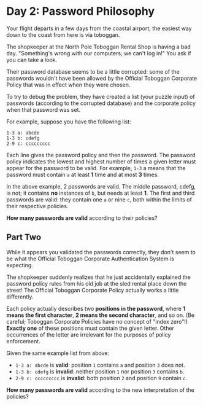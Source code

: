 # Day 2: Password Philosophy
Your flight departs in a few days from the coastal airport; the easiest way down to the coast from here is via toboggan.

The shopkeeper at the North Pole Toboggan Rental Shop is having a bad day. "Something's wrong with our computers; we can't log in!" You ask if you can take a look.

Their password database seems to be a little corrupted: some of the passwords wouldn't have been allowed by the Official Toboggan Corporate Policy that was in effect when they were chosen.

To try to debug the problem, they have created a list (your puzzle input) of passwords (according to the corrupted database) and the corporate policy when that password was set.

For example, suppose you have the following list:

```
1-3 a: abcde
1-3 b: cdefg
2-9 c: ccccccccc
```

Each line gives the password policy and then the password. The password policy indicates the lowest and highest number of times a given letter must appear for the password to be valid. For example, `1-3` a means that the password must contain `a` at least **1** time and at most **3** times.

In the above example, 2 passwords are valid. The middle password, cdefg, is not; it contains **no** instances of `b`, but needs at least **1**. The first and third passwords are valid: they contain one `a` or nine `c`, both within the limits of their respective policies.

**How many passwords are valid** according to their policies?

## Part Two
While it appears you validated the passwords correctly, they don't seem to be what the Official Toboggan Corporate Authentication System is expecting.

The shopkeeper suddenly realizes that he just accidentally explained the password policy rules from his old job at the sled rental place down the street! The Official Toboggan Corporate Policy actually works a little differently.

Each policy actually describes two **positions in the password**, where **1 means the first character**, **2 means the second character**, and so on. (Be careful; Toboggan Corporate Policies have no concept of "index zero"!) **Exactly one** of these positions must contain the given letter. Other occurrences of the letter are irrelevant for the purposes of policy enforcement.

Given the same example list from above:

* `1-3 a: abcde` is **valid**: position `1` contains `a` and position `3` does not.
* `1-3 b: cdefg` is **invalid**: neither position `1` nor position `3` contains `b`.
* `2-9 c: ccccccccc` is **invalid**: both position `2` and position `9` contain `c`.

**How many passwords are valid** according to the new interpretation of the policies?
